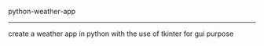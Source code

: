 python-weather-app
__________________________________________________________________________________________________________________________________________________________
create a weather app in python with the use of tkinter for gui purpose
